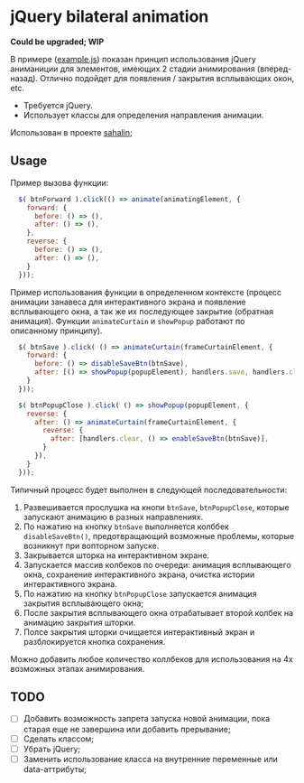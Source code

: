 # jQuery bilateral animation

**Could be upgraded; WIP**

В примере ([example.js](./example.js)) показан принцип использования jQuery аниманиции для элементов, имеющих 2 стадии анимирования (вперед-назад). Отлично подойдет для появления / закрытия всплывающих окон, etc.

- Требуется jQuery.
- Использует классы для определения направления анимации.

Использован в проекте [sahalin](https://github.com/ned4ded/sahalin/blob/master/src/scripts/canvas-save.animation.js);


## Usage
Пример вызова функции:
``` javascript
  $( btnForward ).click(() => animate(animatingElement, {
    forward: {
      before: () => (),
      after: () => (),
    },
    reverse: {
      before: () => (),
      after: () => (),
    }
  }));
```
Пример использования функции в определенном контексте (процесс анимации занавеса для интерактивного экрана и появление всплывающего окна, а так же их последующее закрытие (обратная анимация). Функции `animateCurtain` и `showPopup` работают по описанному принципу).

``` javascript
  $( btnSave ).click( () => animateCurtain(frameCurtainElement, {
    forward: {
      before: () => disableSaveBtn(btnSave),
      after: [() => showPopup(popupElement), handlers.save, handlers.clearHistory],
    }
  }));

  $( btnPopupClose ).click( () => showPopup(popupElement, {
    reverse: {
      after: () => animateCurtain(frameCurtainElement, {
        reverse: {
          after: [handlers.clear, () => enableSaveBtn(btnSave)],
        }
      }),
    }
  }));
```

Типичный процесс будет выполнен в следующей последовательности:

1. Развешивается прослушка на кнопи `btnSave`, `btnPopupClose`, которые запускают анимацию в разных направлениях.
2. По нажатию на кнопку `btnSave` выполняется колббек `disableSaveBtn()`, предотвращающий возможные проблемы, которые возникнут при вопторном запуске.
3. Закрывается шторка на интерактивном экране.
4. Запускается массив колбеков по очереди: анимация всплывающего окна, сохранение интерактивного экрана, очистка истории интерактивного экрана.
5. По нажатию на кнопку `btnPopupClose` запускается анимация закрытия всплывающего окна;
6. После закрытия всплывающего окна отрабатывает второй колбек на анимацию закрытия шторки.
7. Полсе закрытия шторки очищается интерактивный экран и разблокируется кнопка сохранения.

Можно добавить любое количество коллбеков для использования на 4х возможных этапах анимирования.  

## TODO

- [ ] Добавить возможность запрета запуска новой анимации, пока старая еще не завершина или добавить прерывание;
- [ ] Сделать классом;
- [ ] Убрать jQuery;
- [ ] Заменить использование класса на внутренние переменные или data-аттрибуты;
